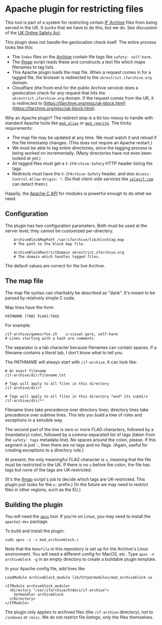 # Apache plugin for restricting files

This tool is part of a system for restricting certain [IF Archive][ifarch] files from being served in the UK. It sucks that we have to do this, but we do. See discussion of the [UK Online Safety Act][ukosa].

[ifarch]: https://ifarchive.org/
[ukosa]: https://intfiction.org/t/uk-online-safety-act/75867

This plugin does not handle the geolocation check itself. The entire process looks like this:

- The `Index` files on the [Archive][ifarch] contain file tags like `safety: self-harm`.
- The [ifmap][] script reads these and constructs a text file which maps filenames to tag lists.
- This Apache plugin loads the map file. When a request comes in for a tagged file, the browser is redirected to the `ukrestrict.ifarchive.org` domain.
- Cloudflare (the front-end for the public Archive service) does a geolocation check for any request that hits the `ukrestrict.ifarchive.org` domain. If the request comes from the UK, it is redirected to [https://ifarchive.org/misc/uk-block.html](https://ifarchive.org/misc/uk-block.html).

[ifmap]: https://github.com/iftechfoundation/ifarchive-ifmap-py

Why an Apache plugin? The redirect step is a bit too messy to handle with standard Apache tools like [`mod_alias`][mod_alias] or [`mod_rewrite`][mod_rewrite]. The tricky requirements:

[mod_alias]: https://httpd.apache.org/docs/current/mod/mod_alias.html
[mod_rewrite]: https://httpd.apache.org/docs/current/mod/mod_rewrite.html

- The map file may be updated at any time. We must watch it and reload if the file timestamp changes. (This does not require an Apache restart.)
- We must be able to tag entire directories, since the tagging process is being worked on incrementally. (Many directories have not even been looked at yet.)
- All tagged files must get a `X-IFArchive-Safety` HTTP header listing the tags.
- Redirects must have the `X-IFArchive-Safety` header, and also `Access-Control-Allow-Origin: *`. (So that client-side services like [`iplayif.com`][iplayif.com] can detect them.)

[iplayif.com]: https://iplayif.com/

Happily, the [Apache C API][modapi] for modules is powerful enough to do what we need.

[modapi]: https://httpd.apache.org/docs/2.4/developer/modguide.html

## Configuration

The plugin has two configuration parameters. Both must be used at the server level; they cannot be customized per-directory.

```
	ArchiveBlockMapPath /var/ifarchive/lib/blocktag.map
	# The path to the block map file.
	
	ArchiveBlockRestrictDomain ukrestrict.ifarchive.org
	# The domain which handles tagged files.
```

The default values are correct for the live Archive.

## The map file

The map file syntax can charitably be described as "dank". It's meant to be parsed by relatively simple C code.

Map lines have the form:

```
PATHNAME [TAB] FLAGS:TAGS
```

For example:

```
/if-archive/games/foo.z5    u:visual-gore, self-harm
# Lines starting with a hash are comments
```

The separator is a tab character because filenames can contain spaces. If a filename contains a literal tab, I don't know what to tell you.

The *PATHNAME* will always start with `/if-archive`. It can look like:

```
# An exact filename
/if-archive/dir/filename.txt

# Tags will apply to all files in this directory
/if-archive/dir/*

# Tags will apply to all files in this directory *and* its subdirs
/if-archive/dir/**
```

Filename lines take precedence over directory lines; directory lines take precedence over subtree lines. This lets you build a tree of rules and exceptions in a sensible way.

The second part of the line is zero or more *FLAG* characters, followed by a (mandatory) colon, followed by a comma-separated list of tags (taken from the `safety: tags` metadata line). No spaces around the colon, please. If this segment is just `:`, then there are no tags and no flags. (Again, useful for creating exceptions to a directory rule.)

At present, the only meaningful *FLAG* character is `u`, meaning that the file must be restricted in the UK. If there is no `u` before the colon, the file has tags but none of the tags are UK-restricted.

(It's the [ifmap][] script's job to decide which tags are UK-restricted. This plugin just looks for the `u:` prefix.) (In the future we may need to restrict files in other regions, such as the EU.)

## Building the plugin

You will need the [`apxs`][apxs] tool. If you're on Linux, you may need to install the `apache2-dev` package.

[apxs]: https://httpd.apache.org/docs/2.4/programs/apxs.html

To build and install the plugin:

```
sudo apxs -i -c mod_archiveblock.c
```

Note that the `Makefile` in this repository is set up for the Archive's Linux environment. You will need a different config for MacOS, etc. Type `apxs -n archiveblock -g` in an empty directory to create a buildable plugin template.

In your Apache config file, add lines like

```
LoadModule archiveblock_module lib/httpd/modules/mod_archiveblock.so

<IfModule archiveblock_module>
  <Directory "/var/ifarchive/htdocs/if-archive">
    SetHandler archiveblock
  </Directory>
</IfModule>
```

The plugin only applies to archived files (the `/if-archive` directory), *not* to `/indexes` or `/misc`. We do not restrict file *listings*, only the files themselves.

